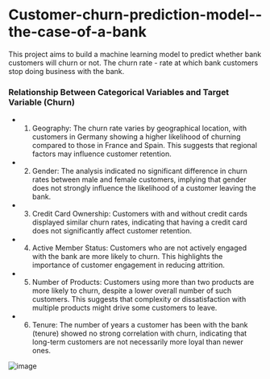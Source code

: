 # Customer-churn-prediction-model--the-case-of-a-bank
This project aims to build a machine learning model to predict whether bank customers will churn or not. The churn rate - rate at which bank customers stop doing business with the bank. 


### Relationship Between Categorical Variables and Target Variable (Churn)
- 1. Geography: The churn rate varies by geographical location, with customers in Germany showing a higher likelihood of churning compared to those in France and Spain. This suggests that regional factors may influence customer retention.
- 2. Gender: The analysis indicated no significant difference in churn rates between male and female customers, implying that gender does not strongly influence the likelihood of a customer leaving the bank.
- 3. Credit Card Ownership: Customers with and without credit cards displayed similar churn rates, indicating that having a credit card does not significantly affect customer retention.
- 4. Active Member Status: Customers who are not actively engaged with the bank are more likely to churn. This highlights the importance of customer engagement in reducing attrition.
- 5. Number of Products: Customers using more than two products are more likely to churn, despite a lower overall number of such customers. This suggests that complexity or dissatisfaction with multiple products might drive some customers to leave.
- 6. Tenure: The number of years a customer has been with the bank (tenure) showed no strong correlation with churn, indicating that long-term customers are not necessarily more loyal than newer ones.

![image](https://github.com/user-attachments/assets/6d8c8427-c281-47fc-a4d3-72d92824f123)
